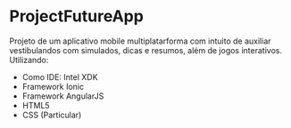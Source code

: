 # ProjectFutureApp
Projeto de um aplicativo mobile multiplatarforma com intuito de auxiliar vestibulandos com simulados, dicas e resumos, além de jogos interativos. Utilizando:
  - Como IDE: Intel XDK
  - Framework Ionic
  - Framework AngularJS
  - HTML5
  - CSS (Particular)
  
